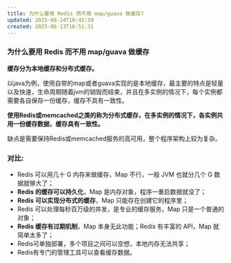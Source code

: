 ```yaml
---
title: 为什么要用 Redis 而不用 map/guava 做缓存?
updated: 2025-08-24T10:45:59
created: 2025-06-13T16:51:31
---
```


### 为什么要用 Redis 而不用 map/guava 做缓存
**缓存分为本地缓存和分布式缓存。**

以java为例，使用自带的map或者guava实现的是本地缓存，最主要的特点是轻量以及快速，生命周期随着jvm的销毁而结束，并且在多实例的情况下，每个实例都需要各自保存一份缓存，缓存不具有一致性。

**使用Redis或memcached之类的称为分布式缓存，在多实例的情况下，各实例共用一份缓存数据，缓存具有一致性。**

缺点是需要保持Redis或memcached服务的高可用，整个程序架构上较为复杂。

### 对比:
- Redis 可以用几十 G 内存来做缓存，Map 不行，一般 JVM 也就分几个 G 数据就够大了；
- **Redis 的缓存可以持久化**，Map 是内存对象，程序一重启数据就没了；
- **Redis 可以实现分布式的缓存**，Map 只能存在创建它的程序里；
- Redis 可以处理每秒百万级的并发，是专业的缓存服务，Map 只是一个普通的对象；
- **Redis 缓存有过期机制**，Map 本身无此功能；Redis 有丰富的 API，Map 就简单太多了；
- Redis可单独部署，多个项目之间可以空想，本地内存无法共享；
- Redis有专门的管理工具可以查看缓存数据。
